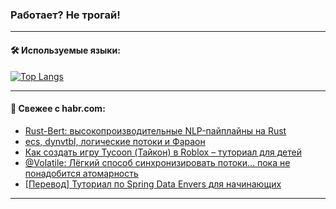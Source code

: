 ### Работает? Не трогай!

---
<!--
#### 🛠️ Technical stack:

![Java](https://img.shields.io/badge/Java-informational?logo=Oracle&style=flat&logoColor=white&color=FF4500)
![Kotlin](https://img.shields.io/badge/Kotlin-informational?logo=Kotlin&style=flat&logoColor=white&color=774D97)
![TS](https://img.shields.io/badge/TypeScript-informational?logo=typeScript&style=flat&logoColor=black&color=017acc)
![Python](https://img.shields.io/badge/Python-informational?logo=Python&style=flat&logoColor=black&color=ffdd54) <br>
![Spring](https://img.shields.io/badge/Spring-informational?logo=Spring&style=flat&logoColor=white&color=6DB33F) 
![SpringBoot](https://img.shields.io/badge/SpringBoot-informational?logo=SpringBoot&style=flat&logoColor=white&color=6DB33F)
![Nest](https://img.shields.io/badge/NestJS-informational?logo=NestJS&style=flat&logoColor=white&color=E0234E) 
![NodeJS](https://img.shields.io/badge/NodeJS-informational?logo=node.js&style=flat&logoColor=white&color=70A760)<br>
![PostgreSQL](https://img.shields.io/badge/PostgreSQL-informational?logo=PostgreSQL&style=flat&logoColor=white&color=DAA520)
![MongoDB](https://img.shields.io/badge/MongoDB-informational?logo=MongoDB&style=flat&logoColor=white&color=870000)
![Apache](https://img.shields.io/badge/Apache-informational?logo=apache&style=flat&logoColor=white&color=f74e28)

___ 
-->

#### 🛠️ Используемые языки:

[![Top Langs](https://github-readme-stats-u2qms2cxw-advtsettinggmailcoms-projects.vercel.app/api/top-langs/?username=zloylis&langs_count=10&hide_title=true&title_color=e6edf3&size_weight=0.5&count_weight=0.5&layout=compact&hide_progress=true&hide_border=true&theme=dracula)](https://github.com/zloylis)

<!---


####  :octocat:&nbsp;&nbsp; Статистика:

![GitHub stats](https://github-readme-stats-u2qms2cxw-advtsettinggmailcoms-projects.vercel.app/api?username=zloylis&show_icons=true&hide_border=true&theme=dracula&title_color=e6edf3&include_all_commits=true&count_private=true&hide_rank=false&hide_title=true&rank_icon=github)
-->
---

#### 💬 Свежее с habr.com:

<!-- BLOG-POST-LIST:START -->
- [Rust-Bert: высокопроизводительные NLP-пайплайны на Rust](https://habr.com/ru/companies/otus/articles/848292/?utm_source=habrahabr&utm_medium=rss&utm_campaign=848292)
- [ecs, dynvtbl, логические потоки и Фараон](https://habr.com/ru/articles/849152/?utm_source=habrahabr&utm_medium=rss&utm_campaign=849152)
- [Как создать игру Tycoon &lpar;Тайкон&rpar; в Roblox – туториал для детей](https://habr.com/ru/companies/pixel_study/articles/849174/?utm_source=habrahabr&utm_medium=rss&utm_campaign=849174)
- [@Volatile: Лёгкий способ синхронизировать потоки… пока не понадобится атомарность](https://habr.com/ru/companies/otus/articles/848342/?utm_source=habrahabr&utm_medium=rss&utm_campaign=848342)
- [[Перевод] Туториал по Spring Data Envers для начинающих](https://habr.com/ru/companies/spring_aio/articles/849086/?utm_source=habrahabr&utm_medium=rss&utm_campaign=849086)
<!-- BLOG-POST-LIST:END -->

---
